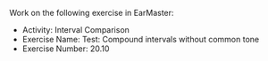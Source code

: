 Work on the following exercise in EarMaster:
- Activity: Interval Comparison
- Exercise Name: Test: Compound intervals without common tone
- Exercise Number: 20.10
